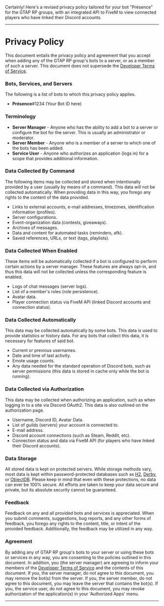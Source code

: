 Certainly! Here's a revised privacy policy tailored for your bot "Présence" for the GTAP RP groups, with an integrated API to FiveM to view connected players who have linked their Discord accounts.

---

# Privacy Policy

This document entails the privacy policy and agreement that you accept when adding any of the GTAP RP group's bots to a server, or as a member of such a server. This document does not supersede the [Developer Terms of Service](https://discordapp.com/developers/docs/legal).

### Bots, Services, and Servers
The following is a list of bots to which this privacy policy applies.
* **Présence**#1234 (Your Bot ID here)

### Terminology
* **Server Manager** - Anyone who has the ability to add a bot to a server or configure the bot for the server. This is usually an administrator or moderator.
* **Server Member** - Anyone who is a member of a server to which one of the bots has been added.
* **Service User** - Anyone who authorizes an application (logs in) for a scope that provides additional information.

### Data Collected By Command
The following items may be collected and stored when intentionally provided by a user (usually by means of a command). This data will not be collected automatically. When providing data in this way, you forego any rights to the content of the data provided.
* Links to external accounts, e-mail addresses, timezones, identification information (profiles).
* Server configurations.
* Event-organization data (contests, giveaways).
* Archives of messages.
* Data and content for automated tasks (reminders, afk).
* Saved references, URLs, or text (tags, playlists).

### Data Collected When Enabled
These items will be automatically collected if a bot is configured to perform certain actions by a server manager. These features are always opt-in, and thus this data will not be collected unless the corresponding feature is enabled.
* Logs of chat messages (server logs).
* List of a member's roles (role persistence).
* Avatar data.
* Player connection status via FiveM API (linked Discord accounts and connection status).

### Data Collected Automatically
This data may be collected automatically by some bots. This data is used to provide statistics or history data. For any bots that collect this data, it is necessary for features of said bot.
* Current or previous usernames.
* Date and time of last activity.
* Emote usage counts.
* Any data needed for the standard operation of Discord bots, such as server permissions (this data is stored in cache only while the bot is running).

### Data Collected via Authorization
This data may be collected when authorizing an application, such as when logging in to a site via Discord OAuth2. This data is also outlined on the authorization page.
* Username, Discord ID, Avatar Data.
* List of guilds (servers) your account is connected to.
* E-mail address.
* Discord account connections (such as Steam, Reddit, etc).
* Connection status and data via FiveM API (for players who have linked their Discord accounts).

### Data Storage
All stored data is kept on protected servers. While storage methods vary, most data is kept within password-protected databases such as [H2](http://www.h2database.com), [Derby](https://db.apache.org/derby/), or [ObjectDB](https://www.objectdb.com/). Please keep in mind that even with these protections, no data can ever be 100% secure. All efforts are taken to keep your data secure and private, but its absolute security cannot be guaranteed.

### Feedback
Feedback on any and all provided bots and services is appreciated. When you submit comments, suggestions, bug reports, and any other forms of feedback, you forego any rights to the content, title, or intent of the provided feedback. Additionally, the feedback may be utilized in any way.

### Agreement
By adding any of GTAP RP group's bots to your server or using these bots or services in any way, you are consenting to the policies outlined in this document. In addition, you (the server manager) are agreeing to inform your members of the [Developer Terms of Service](https://discordapp.com/developers/docs/legal) and the contents of this document. If you, the server manager, do not agree to this document, you may remove the bot(s) from the server. If you, the server member, do not agree to this document, you may leave the server that contains the bot(s). If you, the service user, do not agree to this document, you may revoke authorization of the application(s) in your 'Authorized Apps' menu.

---
